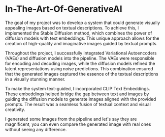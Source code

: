 # In-The-Art-Of-GenerativeAI

The goal of my project was to develop a system that could generate visually appealing images based on textual descriptions. To achieve this, I implemented the Stable Diffusion method, which combines the power of diffusion models with text embeddings. This unique approach allows for the creation of high-quality and imaginative images guided by textual prompts.


Throughout the project, I successfully integrated Variational Autoencoders (VAEs) and diffusion models into the pipeline. The VAEs were responsible for encoding and decoding images, while the diffusion models refined the latent representations using noise predictions. This combination ensured that the generated images captured the essence of the textual descriptions in a visually stunning manner.


To make the system text-guided, I incorporated CLIP Text Embeddings. These embeddings helped bridge the gap between text and images by guiding the diffusion models to generate images aligned with the provided prompts. The result was a seamless fusion of textual context and visual creativity.


I generated some Images from the pipeline and let's say they are magnificent, you can even compare the generated image with real ones without seeing any difference.
